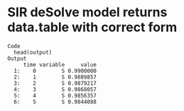 # SIR deSolve model returns data.table with correct form

    Code
      head(output)
    Output
         time variable     value
      1:    0        S 0.9900000
      2:    1        S 0.9889857
      3:    2        S 0.9879217
      4:    3        S 0.9868057
      5:    4        S 0.9856357
      6:    5        S 0.9844088

